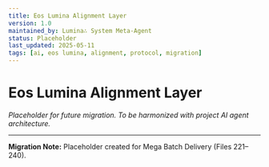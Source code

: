 ```yaml
---
title: Eos Lumina Alignment Layer
version: 1.0
maintained_by: Lumina∴ System Meta-Agent
status: Placeholder
last_updated: 2025-05-11
tags: [ai, eos lumina, alignment, protocol, migration]
---
```


# Eos Lumina Alignment Layer

*Placeholder for future migration. To be harmonized with project AI agent architecture.*

---

**Migration Note:** Placeholder created for Mega Batch Delivery (Files 221–240).
